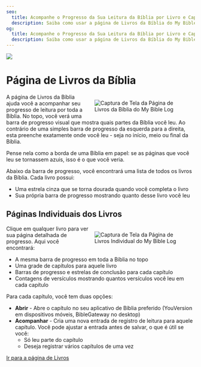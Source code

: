 ```yaml
---
seo:
  title: Acompanhe o Progresso da Sua Leitura da Bíblia por Livro e Capítulo
  description: Saiba como usar a página de Livros da Bíblia do My Bible Log para acompanhar seu progresso de leitura através de cada livro e capítulo da Bíblia
og:
  title: Acompanhe o Progresso da Sua Leitura da Bíblia por Livro e Capítulo
  description: Saiba como usar a página de Livros da Bíblia do My Bible Log para acompanhar seu progresso de leitura através de cada livro e capítulo da Bíblia
---
```


![](/share.jpg)

# Página de Livros da Bíblia

<div style="width: 50%; float: right; margin: 1rem">
  <img alt="Captura de Tela da Página de Livros da Bíblia do My Bible Log" src="/screenshots/sc7-bible-progress.jpg" />
</div>

A página de Livros da Bíblia ajuda você a acompanhar seu progresso de leitura por toda a Bíblia. No topo, você verá uma barra de progresso visual que mostra quais partes da Bíblia você leu. Ao contrário de uma simples barra de progresso da esquerda para a direita, esta preenche exatamente onde você leu - seja no início, meio ou final da Bíblia.

Pense nela como a borda de uma Bíblia em papel: se as páginas que você leu se tornassem azuis, isso é o que você veria.

Abaixo da barra de progresso, você encontrará uma lista de todos os livros da Bíblia. Cada livro possui:

* Uma estrela cinza que se torna dourada quando você completa o livro
* Sua própria barra de progresso mostrando quanto desse livro você leu

## Páginas Individuais dos Livros

<div style="width: 50%; float: right; margin: 1rem">
  <img alt="Captura de Tela da Página de Livros Individual do My Bible Log" src="/screenshots/sc6-book-chapter-progress.jpg" />
</div>

Clique em qualquer livro para ver sua página detalhada de progresso. Aqui você encontrará:

* A mesma barra de progresso em toda a Bíblia no topo
* Uma grade de capítulos para aquele livro
* Barras de progresso e estrelas de conclusão para cada capítulo
* Contagens de versículos mostrando quantos versículos você leu em cada capítulo

Para cada capítulo, você tem duas opções:

* **Abrir** - Abre o capítulo no seu aplicativo de Bíblia preferido (YouVersion em dispositivos móveis, BibleGateway no desktop)
* **Acompanhar** - Cria uma nova entrada de registro de leitura para aquele capítulo. Você pode ajustar a entrada antes de salvar, o que é útil se você:
  * Só leu parte do capítulo
  * Deseja registrar vários capítulos de uma vez

<div class="buttons">
  <a class="button is-light" href="/pt/books">Ir para a página de Livros</a>
</div>
